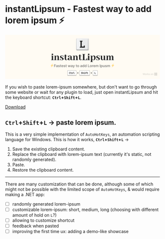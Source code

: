 # instantLipsum - Fastest way to add lorem ipsum ⚡
![banner-image](assets/ILLUSTRATION.png)

If you wish to paste lorem-ipsum somewhere, but don't want to go through some website or wait for any plugin to load, just open instantLipsum and hit the keyboard shortcut: **`Ctrl`+`Shift`+`L`**.

[Download](https://drive.google.com/uc?export=download&id=1vEW3JFS7Hjv2ftT39PUcofppJEYhufJn) 
## `Ctrl`+`Shift`+`L` → paste lorem ipsum.

This is a very simple implementation of `AutoHotKeys`, an automation scripting language for Windows. This is how it works, **`Ctrl`+`Shift`+`L`** →
1. Save the existing clipboard content.
2. Replace the clipboard with lorem-ipsum text (currently it's static, not randomly generated).
3. Paste.
4. Restore the clipboard content.

---

There are many customization that can be done, although some of which might not be possible with the limited scope of `AutoHotKeys`, & would require making a .NET app:
- [ ] randomly generated lorem-ipsum
- [ ] customizable lorem-ipsum: short, medium, long (choosing with different amount of hold on `L`?)
- [ ] allowing to customize shortcut
- [ ] feedback when pasted
- [ ] improving the first time ux: adding a demo-like showcase
